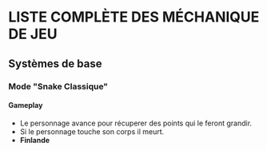 # LISTE COMPLÈTE DES MÉCHANIQUE DE JEU
## Systèmes de base

### Mode "Snake Classique"
#### Gameplay

- Le personnage avance pour récuperer des points qui le feront grandir.
- Si le personnage touche son corps il meurt.
- <b> Finlande </b>
